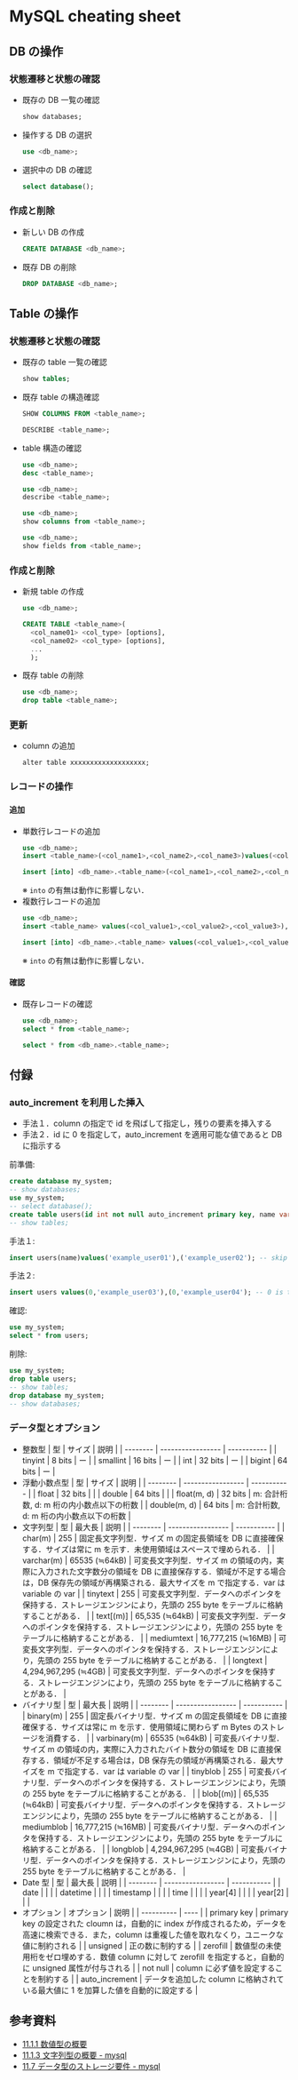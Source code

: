 # MySQL cheating sheet

## DB の操作
### 状態遷移と状態の確認
- 既存の DB 一覧の確認
  ```sql
  show databases;
  ```
- 操作する DB の選択
  ```sql
  use <db_name>;
  ```
- 選択中の DB の確認
  ```sql
  select database();
  ```
### 作成と削除
- 新しい DB の作成
  ```sql
  CREATE DATABASE <db_name>;
  ```
- 既存 DB の削除
  ```sql
  DROP DATABASE <db_name>;
  ```
## Table の操作
### 状態遷移と状態の確認
- 既存の table 一覧の確認
  ```sql
  show tables;
  ```
- 既存 table の構造確認
  ```sql
  SHOW COLUMNS FROM <table_name>;
  ```
  ```sql
  DESCRIBE <table_name>;
  ```
- table 構造の確認
  ```sql
  use <db_name>;
  desc <table_name>;
  ```
  ```sql
  use <db_name>;
  describe <table_name>;
  ```
  ```sql
  use <db_name>;
  show columns from <table_name>;
  ```
  ```sql
  use <db_name>;
  show fields from <table_name>;
  ```
### 作成と削除
- 新規 table の作成
  ```sql
  use <db_name>;

  CREATE TABLE <table_name>(
    <col_name01> <col_type> [options], 
    <col_name02> <col_type> [options], 
    ...
    );
  ```
- 既存 table の削除
  ```sql
  use <db_name>;
  drop table <table_name>;
  ```
### 更新
- column の追加
  ```
  alter table xxxxxxxxxxxxxxxxxxx;
  ```

### レコードの操作
#### 追加
- 単数行レコードの追加
  ```sql
  use <db_name>;
  insert <table_name>(<col_name1>,<col_name2>,<col_name3>)values(<col_value1>,<col_value2>,<col_value3>);
  ```
  ```sql
  insert [into] <db_name>.<table_name>(<col_name1>,<col_name2>,<col_name3>)values(<col_value1>,<col_value2>,<col_value3>);
  ```
  ※ `into` の有無は動作に影響しない．
- 複数行レコードの追加
  ```sql
  use <db_name>;
  insert <table_name> values(<col_value1>,<col_value2>,<col_value3>),(<col_value1>,<col_value2>,<col_value3>);
  ```
  ```sql
  insert [into] <db_name>.<table_name> values(<col_value1>,<col_value2>,<col_value3>),(<col_value1>,<col_value2>,<col_value3>);
  ```
  ※ `into` の有無は動作に影響しない．
#### 確認
- 既存レコードの確認
  ```sql
  use <db_name>;
  select * from <table_name>;
  ```
  ```sql
  select * from <db_name>.<table_name>;
  ```

## 付録
### auto_increment を利用した挿入  
- 手法１．column の指定で id を飛ばして指定し，残りの要素を挿入する
- 手法２．id に 0 を指定して，auto_increment を適用可能な値であると DB に指示する

前準備: 
```sql
create database my_system;
-- show databases;
use my_system;
-- select database();
create table users(id int not null auto_increment primary key, name varchar(255));
-- show tables;
```
手法１: 
```sql
insert users(name)values('example_user01'),('example_user02'); -- skip the id to use the auto_increment
```
手法２: 
```sql
insert users values(0,'example_user03'),(0,'example_user04'); -- 0 is treated as an 'auto_increment'-able value
```
確認: 
```sql
use my_system;
select * from users;
```
削除: 
```sql
use my_system;
drop table users;
-- show tables;
drop database my_system;
-- show databases;
```
### データ型とオプション
- 整数型
  | 型       | サイズ            | 説明        |
  | -------- | ----------------- | ----------- |
  | tinyint  | 8 bits            | ー          |
  | smallint | 16 bits           | ー          |
  | int      | 32 bits           | ー          |
  | bigint   | 64 bits           | ー          |
- 浮動小数点型
  | 型       | サイズ            | 説明        |
  | -------- | ----------------- | ----------- |
  | float    | 32 bits           |             |
  | double   | 64 bits           |             |
  | float(m, d) | 32 bits        | m: 合計桁数, d: m 桁の内小数点以下の桁数 |
  | double(m, d) | 64 bits       | m: 合計桁数, d: m 桁の内小数点以下の桁数 |
- 文字列型
  | 型       | 最大長            | 説明        |
  | -------- | ----------------- | ----------- |
  | char(m)  | 255               | 固定長文字列型．サイズ m の固定長領域を DB に直接確保する．サイズは常に m を示す．未使用領域はスペースで埋められる． |
  | varchar(m) | 65535 (≒64kB)  | 可変長文字列型．サイズ m の領域の内，実際に入力された文字数分の領域を DB に直接保存する．領域が不足する場合は，DB 保存先の領域が再構築される．最大サイズを m で指定する．var は variable の var |
  | tinytext   |           255          | 可変長文字列型．データへのポインタを保持する．ストレージエンジンにより，先頭の 255 byte をテーブルに格納することがある． |
  | text[(m)]  |        65,535 (≒64kB) | 可変長文字列型．データへのポインタを保持する．ストレージエンジンにより，先頭の 255 byte をテーブルに格納することがある． |
  | mediumtext |    16,777,215 (≒16MB) | 可変長文字列型．データへのポインタを保持する．ストレージエンジンにより，先頭の 255 byte をテーブルに格納することがある． |
  | longtext   | 4,294,967,295 (≒4GB)  | 可変長文字列型．データへのポインタを保持する．ストレージエンジンにより，先頭の 255 byte をテーブルに格納することがある． |
- バイナリ型
  | 型       | 最大長            | 説明        |
  | -------- | ----------------- | ----------- |
  | binary(m)    | 255            | 固定長バイナリ型．サイズ m の固定長領域を DB に直接確保する．サイズは常に m を示す．使用領域に関わらず m Bytes のストレージを消費する． |
  | varbinary(m) | 65535 (≒64kB) | 可変長バイナリ型．サイズ m の領域の内，実際に入力されたバイト数分の領域を DB に直接保存する．領域が不足する場合は，DB 保存先の領域が再構築される．最大サイズを m で指定する．var は variable の var |
  | tinyblob   |           255          | 可変長バイナリ型．データへのポインタを保持する．ストレージエンジンにより，先頭の 255 byte をテーブルに格納することがある． |
  | blob[(m)]  |        65,535 (≒64kB) | 可変長バイナリ型．データへのポインタを保持する．ストレージエンジンにより，先頭の 255 byte をテーブルに格納することがある． |
  | mediumblob |    16,777,215 (≒16MB) | 可変長バイナリ型．データへのポインタを保持する．ストレージエンジンにより，先頭の 255 byte をテーブルに格納することがある． |
  | longblob   | 4,294,967,295 (≒4GB)  | 可変長バイナリ型．データへのポインタを保持する．ストレージエンジンにより，先頭の 255 byte をテーブルに格納することがある． |
- Date 型
  | 型       | 最大長            | 説明        |
  | -------- | ----------------- | ----------- |
  | date      |                   |             |
  | datetime  |                   |             |
  | timestamp |                   |             |
  | time      |                   |             |
  | year[4]   |                   |             |
  | year[2]   |                   |             |
- オプション
  | オプション | 説明 |
  | ---------- | ---- |
  | primary key    | primary key の設定された cloumn は，自動的に index が作成されるため，データを高速に検索できる．また，column は重複した値を取れなくり，ユニークな値に制約される |
  | unsigned       | 正の数に制約する |
  | zerofill       | 数値型の未使用桁をゼロ埋めする．数値 column に対して zerofill を指定すると，自動的に unsigned 属性が付与される |
  | not null       | column に必ず値を設定することを制約する |
  | auto_increment | データを追加した column に格納されている最大値に 1 を加算した値を自動的に設定する |

## 参考資料
- [11.1.1 数値型の概要](https://dev.mysql.com/doc/refman/5.6/ja/numeric-type-overview.html)
- [11.1.3 文字列型の概要 - mysql](https://dev.mysql.com/doc/refman/5.6/ja/string-type-overview.html)
- [11.7 データ型のストレージ要件 - mysql](https://dev.mysql.com/doc/refman/5.6/ja/storage-requirements.html)
